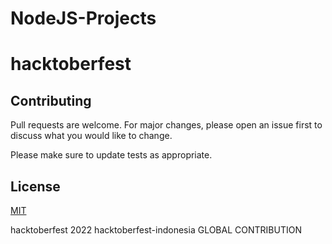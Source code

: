 # NodeJS-Projects
# hacktoberfest

## Contributing
Pull requests are welcome. For major changes, please open an issue first to discuss what you would like to change.

Please make sure to update tests as appropriate.

## License
[MIT](https://choosealicense.com/licenses/mit/)

hacktoberfest 2022
hacktoberfest-indonesia
GLOBAL CONTRIBUTION 
